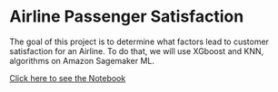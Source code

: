 # Airline Passenger Satisfaction
The goal of this project is to determine what factors lead to customer satisfaction for an Airline. To do that, we will use XGboost and KNN, algorithms on Amazon Sagemaker ML.

[Click here to see the Notebook](https://github.com/saulventura/AirlinePassengerSatisfaction/blob/master/Airline%20Passenger%20Satisfaction.ipynb)
